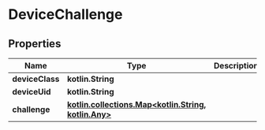 
# DeviceChallenge

## Properties
Name | Type | Description | Notes
------------ | ------------- | ------------- | -------------
**deviceClass** | **kotlin.String** |  | 
**deviceUid** | **kotlin.String** |  | 
**challenge** | [**kotlin.collections.Map&lt;kotlin.String, kotlin.Any&gt;**](kotlin.Any.md) |  | 



